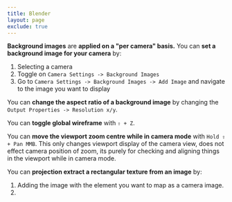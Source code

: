 ```yaml
---
title: Blender
layout: page
exclude: true
---
```


**Background images** are **applied on a "per camera" basis.** You can **set a background image for your camera** by:

 1. Selecting a camera
 2. Toggle on `Camera Settings -> Background Images`
 3. Go to `Camera Settings -> Background Images -> Add Image` and navigate to the image you want to display

You can **change the aspect ratio of a background image** by changing the `Output Properties -> Resolution x/y`.

You can **toggle global wireframe** with `⇧ + Z`.

You can **move the viewport zoom centre while in camera mode** with `Hold ⇧ + Pan MMB`. This only changes viewport display of the camera view, does not effect camera position of zoom, its purely for checking and aligning things in the viewport while in camera mode.

You can **projection extract a rectangular texture from an image** by:

1. Adding the image with the element you want to map as a camera image.
2. 



<!--stackedit_data:
eyJoaXN0b3J5IjpbLTU0NTE0MDg4MywxNjE0Njk2MTA3LC0xMj
Y1NjI3MDYzLC0yMTE5MjcyNjYzLDU3MDE5ODQ2NV19
-->